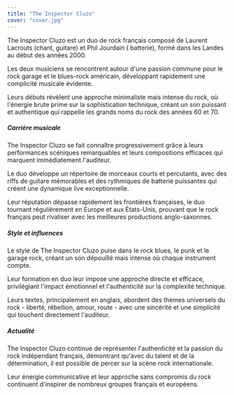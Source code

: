 ```yaml
---
title: "The Inspector Cluzo"
cover: "cover.jpg"
---
```


The Inspector Cluzo est un duo de rock français composé de Laurent Lacrouts (chant, guitare) et Phil Jourdain (
batterie), formé dans les Landes au début des années 2000.

Les deux musiciens se rencontrent autour d'une passion commune pour le rock garage et le blues-rock américain,
développant rapidement une complicité musicale évidente.

Leurs débuts révèlent une approche minimaliste mais intense du rock, où l'énergie brute prime sur la sophistication
technique, créant un son puissant et authentique qui rappelle les grands noms du rock des années 60 et 70.


##### Carrière musicale

The Inspector Cluzo se fait connaître progressivement grâce à leurs performances scéniques remarquables et leurs
compositions efficaces qui marquent immédiatement l'auditeur.

Le duo développe un répertoire de morceaux courts et percutants, avec des riffs de guitare mémorables et des rythmiques
de batterie puissantes qui créent une dynamique live exceptionnelle.

Leur réputation dépasse rapidement les frontières françaises, le duo tournant régulièrement en Europe et aux États-Unis,
prouvant que le rock français peut rivaliser avec les meilleures productions anglo-saxonnes.


##### Style et influences

Le style de The Inspector Cluzo puise dans le rock blues, le punk et le garage rock, créant un son dépouillé mais
intense où chaque instrument compte.

Leur formation en duo leur impose une approche directe et efficace, privilégiant l'impact émotionnel et l'authenticité
sur la complexité technique.

Leurs textes, principalement en anglais, abordent des thèmes universels du rock - liberté, rébellion, amour, route -
avec une sincérité et une simplicité qui touchent directement l'auditeur.


##### Actualité

The Inspector Cluzo continue de représenter l'authenticité et la passion du rock indépendant français, démontrant
qu'avec du talent et de la détermination, il est possible de percer sur la scène rock internationale.

Leur énergie communicative et leur approche sans compromis du rock continuent d'inspirer de nombreux groupes français et
européens.
